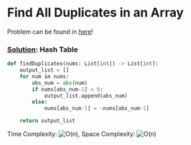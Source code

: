 # Find All Duplicates in an Array

Problem can be found in [here](https://leetcode.com/problems/find-all-duplicates-in-an-array/)!

### [Solution](/Hash%20Table//986-IntervalListIntersections/solution.py): Hash Table

```python
def findDuplicates(nums: List[int]) -> List[int]:
    output_list = []
    for num in nums:
        abs_num = abs(num)
        if nums[abs_num-1] < 0:
            output_list.append(abs_num)
        else:
            nums[abs_num-1] = -nums[abs_num-1]

    return output_list
```

Time Complexity: ![O(n)](<https://latex.codecogs.com/svg.image?\inline&space;O(n)>), Space Complexity: ![O(n)](<https://latex.codecogs.com/svg.image?\inline&space;O(n)>)
